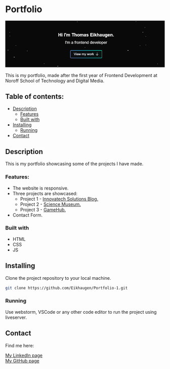 # Portfolio

![image](assets/images/readme-img.png)

This is my portfolio, made after the first year of Frontend Development at Noroff School of Technology and Digital Media.

## Table of contents:
- [Description](#description)
    - [Features](#features)
    - [Built with](#built-with)
- [Installing](#installing)
    - [Running](#running)
- [Contact](#contact)

## Description

This is my portfolio showcasing some of the projects I have made.

### Features:
- The website is responsive.
- Three projects are showcased:
  - Project 1 - [Innovatech Solutions Blog.](https://github.com/Eikhaugen/FED1-Project-Exam-1)
  - Project 2 - [Science Museum.](https://github.com/Eikhaugen/Semester-Project-1)
  - Project 3 - [GameHub.](https://github.com/Eikhaugen/CA-GameHub)
- Contact Form.

### Built with

- HTML
- CSS
- JS

## Installing
Clone the project repository to your local machine.
```bash
git clone https://github.com/Eikhaugen/Portfolio-1.git
```
### Running

Use webstorm, VSCode or any other code editor to run the project using liveserver.

## Contact

Find me here:

[My LinkedIn page](https://www.linkedin.com/in/thomas-eikhaugen-897234264/)  
[My GitHub page](https://github.com/Eikhaugen)
